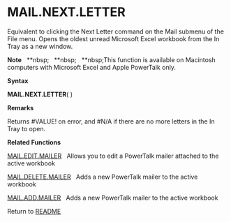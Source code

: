 # MAIL.NEXT.LETTER

Equivalent to clicking the Next Letter command on the Mail submenu of
the File menu. Opens the oldest unread Microsoft Excel workbook from the
In Tray as a new window.

**Note**&nbsp;&nbsp;&nbsp;**nbsp;&nbsp;&nbsp;&nbsp;**nbsp;&nbsp;&nbsp;&nbsp;**nbsp;This function is available on Macintosh
computers with Microsoft Excel and Apple PowerTalk only.

**Syntax**

**MAIL.NEXT.LETTER**( )

**Remarks**

Returns \#VALUE\! on error, and \#N/A if there are no more letters in
the In Tray to open.

**Related Functions**

[MAIL.EDIT.MAILER](MAIL.EDIT.MAILER.md)&nbsp;&nbsp;&nbsp;Allows you to edit a PowerTalk mailer
attached to the active workbook

[MAIL.DELETE.MAILER](MAIL.DELETE.MAILER.md)&nbsp;&nbsp;&nbsp;Adds a new PowerTalk mailer to the
active workbook

[MAIL.ADD.MAILER](MAIL.ADD.MAILER.md)&nbsp;&nbsp;&nbsp;Adds a new PowerTalk mailer to the
active workbook



Return to [README](README.md)

